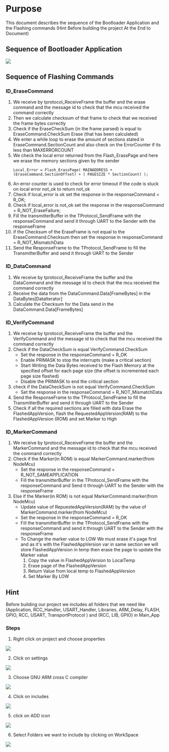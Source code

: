 # Purpose 

This document describes the sequence of the Bootloader Application and the Flashing commands (Hint Before building the project At the End to Document)

## Sequence of Bootloader Application

<kbd>![](/Images/BL_FlowChart_2.jpg )</kbd>


## Sequence of Flashing Commands 

### ID_EraseCommand

1. We receive by tprotocol_ReceiveFrame the buffer and the erase command and the message id to check that the mcu received the command correctly
2. Then we calculate checksum of that frame to check that we received the frame bytes correctly
3. Check if the EraseCheckSum (in the frame parsed) is equal to EraseCommand.CheckSum Erase (that has been calculated)
4. We enter a while loop to erase the amount of sections stated in EraseCommand.SectionCount and also check on the ErrorCounter if its less than MAXERRORCOUNT
5. We check the local error returned from the Flash_ErassPage and here we erase the memory sections given by the sender     
	  ```
     Local_Error = Flash_ErassPage( MAINADDRESS + (EraseCommand.SectionOffset) + ( PAGESIZE * SectionCount) );
	  ```
6. An error counter is used to check for error timeout if the code is stuck on local error not_ok to return not_ok
7. Check if local_error is ok set the response in the responseCommand = R_OK;
8. Check if local_error is not_ok set the response in the responseCommand = R_NOT_EraseFailure;
9. Fill the transmitterBuffer in the TProtocol_SendFrame with the responseCommand and send it through UART to the Sender with the responseFrame
10. if the Checksum of the EraseFrame is not equal to the EraseCommand.Checksum then set the response in responseCommand = R_NOT_MismatchData 
11. Send the ResponseFrame to the TProtocol_SendFrame to fill the TransmitterBuffer and send it through UART to the Sender

### ID_DataCommand

1. We receive by tprotocol_ReceiveFrame the buffer and the DataCommand and the message id to check that the mcu received the command correctly
2. Receive the data from the DataCommand.Data[FrameBytes] in the DataBytes[DataIterator]
3. Calculate the Checksum for the Data send in the DataCommand.Data[FrameBytes]

### ID_VerifyCommand

1. We receive by tprotocol_ReceiveFrame the buffer and the VerifyCommand and the message id to check that the mcu received the command correctly
2. Check if the DataCheckSum is equal VerifyCommand.CheckSum 
   - Set the response in the responseCommand = R_OK
   - Enable PRIMASK to stop the interrupts (make a critical section)
   - Start Writing the Data Bytes received to the Flash Memory at the specified offset for each page size (the offset is incremented each page size flashed)
   - Disable the PRIMASK to end the critical section
3. check if the DataCheckSum is  not equal VerifyCommand.CheckSum 
   - Set the response in the responseCommand = R_NOT_MismatchData
4. Send the ResponseFrame to the TProtocol_SendFrame to fill the TransmitterBuffer and send it through UART to the Sender
5. Check if all the required sections are filled with data Erase the FlashedAppVersion, flash the RequestedAppVersion(RAM) to the FlashedAppVersion (ROM) and set Marker to High

### ID_MarkerCommand

1. We receive by tprotocol_ReceiveFrame the buffer and the MarkerCommand and the message id to check that the mcu received the command correctly
2. Check if the Marker(in ROM) is equal MarkerCommand.marker(from NodeMcu)  
   - Set the response in the responseCommand = R_NOT_SAMEAPPLICATION
   - Fill the transmitterBuffer in the TProtocol_SendFrame with the responseCommand and Send it through UART to the Sender with the responseFrame
3. Else if the Marker(in ROM) is not equal MarkerCommand.marker(from NodeMcu)
   - Update value of RepuestedAppVersion(RAM) by the value of MarkerCommand.marker(from NodeMcu)
   - Set the response in the responseCommand = R_OK
   - Fill the transmitterBuffer in the TProtocol_SendFrame with the responseCommand and send it through UART to the Sender with the responseFrame
   - To Change the marker value to LOW We must erase it's page first and as it's with the FlashedAppVersion var in same section we will store FlashedAppVersion in temp then erase the page to update the Marker value 
     1. Copy the value in FlashedAppVersion to LocalTemp
     2. Erase page of the FlashedAppVersion 
     3. Return Value from local temp to FlashedAppVersion
     4. Set Marker By LOW


## Hint

Before building our project we includes all folders that we need like (Application, RCC_Handler, USART_Handler, Libraries, ARM_Delay, FLASH, GPIO, RCC, USART, TransportProtocol ) and (RCC, LIB, GPIO) in Main_App

### Steps

1. Right click on project and choose properties
<p >
 <kbd> <img img src="/Images/1.jpg"  /> </kbd>
</p>

2. Click on settings
<p >
 <kbd> <img img src="/Images/2.jpg"  /> </kbd>
</p>

3. Choose GNU ARM cross C compiler 
<p >
 <kbd> <img img src="/Images/3.jpg"  /> </kbd>
</p>

4. Click on includes 
<p >
 <kbd> <img img src="/Images/4.jpg"  /> </kbd>
</p>

5. click on ADD icon
<p >
 <kbd> <img img src="/Images/5.jpg"  /> </kbd>
</p>

6. Select Folders we want to include by clicking on WorkSpace 
<p >
 <kbd> <img img src="/Images/6.jpg"  /> </kbd>
</p>
